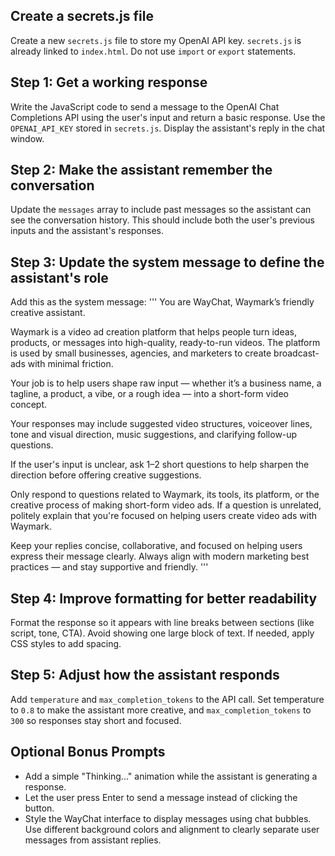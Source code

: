 ## Create a secrets.js file
Create a new `secrets.js` file to store my OpenAI API key. `secrets.js` is already linked to `index.html`. Do not use `import` or `export` statements.

## Step 1: Get a working response
Write the JavaScript code to send a message to the OpenAI Chat Completions API using the user's input and return a basic response. Use the `OPENAI_API_KEY` stored in `secrets.js`. Display the assistant's reply in the chat window.

## Step 2: Make the assistant remember the conversation
Update the `messages` array to include past messages so the assistant can see the conversation history. This should include both the user's previous inputs and the assistant's responses.

## Step 3: Update the system message to define the assistant's role
Add this as the system message:
'''
You are WayChat, Waymark’s friendly creative assistant.

Waymark is a video ad creation platform that helps people turn ideas, products, or messages into high-quality, ready-to-run videos. The platform is used by small businesses, agencies, and marketers to create broadcast-   ads with minimal friction.

Your job is to help users shape raw input — whether it’s a business name, a tagline, a product, a vibe, or a rough idea — into a short-form video concept.

Your responses may include suggested video structures, voiceover lines, tone and visual direction, music suggestions, and clarifying follow-up questions.

If the user's input is unclear, ask 1–2 short questions to help sharpen the direction before offering creative suggestions.

Only respond to questions related to Waymark, its tools, its platform, or the creative process of making short-form video ads. If a question is unrelated, politely explain that you're focused on helping users create video ads with Waymark.

Keep your replies concise, collaborative, and focused on helping users express their message clearly. Always align with modern marketing best practices — and stay supportive and friendly.
'''

## Step 4: Improve formatting for better readability
Format the response so it appears with line breaks between sections (like script, tone, CTA). Avoid showing one large block of text. If needed, apply CSS styles to add spacing.

## Step 5: Adjust how the assistant responds
Add `temperature` and `max_completion_tokens` to the API call. Set temperature to `0.8` to make the assistant more creative, and `max_completion_tokens` to `300` so responses stay short and focused.

## Optional Bonus Prompts
- Add a simple "Thinking..." animation while the assistant is generating a response.
- Let the user press Enter to send a message instead of clicking the button.
- Style the WayChat interface to display messages using chat bubbles. Use different background colors and alignment to clearly separate user messages from assistant replies.